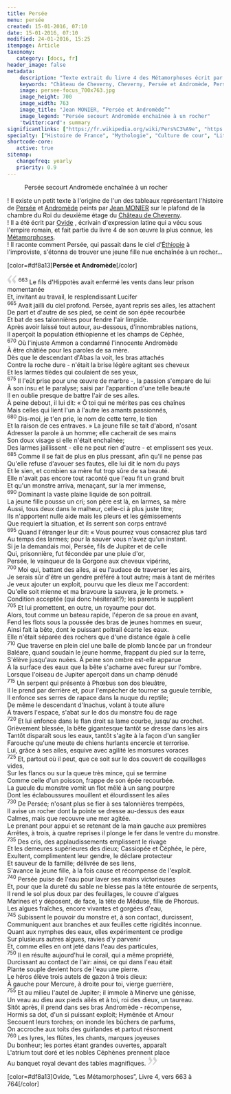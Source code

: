 ```yaml
---
title: Persée 
menu: persée
created: 15-01-2016, 07:10
date: 15-01-2016, 07:10
modified: 24-01-2016, 15:25
itempage: Article
taxonomy:
   category: [docs, fr]
header_image: false
metadata:
    description: "Texte extrait du livre 4 des Métamorphoses écrit par Ovide et qui a inspiré au peintre Jean MONIER une des réalisations représentant Persée et Andromède sur le plafond de la chambre du Roi au deuxième étage du Château de Cheverny"
    keywords: "Château de Cheverny, Cheverny, Persée et Andromède, Persée, Andromède, Ovide, Les Métamorphoses, Jean MONIER, Jean MOSNIER"
    image: persee-focus_700x763.jpg
    image_height: 700
    image_width: 763
    image_title: "Jean MONIER, “Persée et Andromède”"
    image_legend: "Persée secourt Andromède enchaînée à un rocher"
    'twitter:card': summary
significantlinks: ["https://fr.wikipedia.org/wiki/Pers%C3%A9e", "https://fr.wikipedia.org/wiki/Androm%C3%A8de_(mythologie)", "https://fr.wikipedia.org/wiki/Ch%C3%A2teau_de_Cheverny", "https://fr.wikipedia.org/wiki/Ovide", "https://fr.wikipedia.org/wiki/M%C3%A9tamorphoses_(Ovide)", "https://fr.wikipedia.org/wiki/%C3%89thiopie", "https://fr.wikipedia.org/wiki/Jean_Mosnier"]
specialty: ["Histoire de France", "Mythologie", "Culture de cour", "Littérature de l'Empire Romain", "Littérature romaine impériale", "Château de Cheverny", "Cheverny", "Persée", "Andromède", "Persée et Andromède", "Ovide", "Les Métamorphoses", "Jean MONIER", "Jean MOSNIER"]
shortcode-core:
   active: true
sitemap:
   changefreq: yearly
   priority: 0.9
---
```


<figure><picture>
<source
media="(min-width: 959px)"
sizes="(max-width: 767px) 98vw, (min-width: 959px) 50vw, 86vw"
srcset="
/user/sites/docs/pages/01.home/03.chateaux-de-la-loire/03.cheverny/02.perseus/persee-280.webp 280w,
/user/sites/docs/pages/01.home/03.chateaux-de-la-loire/03.cheverny/02.perseus/persee-380.webp 380w,
/user/sites/docs/pages/01.home/03.chateaux-de-la-loire/03.cheverny/02.perseus/persee-480.webp 480w,
/user/sites/docs/pages/01.home/03.chateaux-de-la-loire/03.cheverny/02.perseus/persee-640.webp 640w,
/user/sites/docs/pages/01.home/03.chateaux-de-la-loire/03.cheverny/02.perseus/persee_700x869.webp 700w"
type="image/webp">
<source
media="(min-width: 959px)"
sizes="(max-width: 767px) 98vw, (min-width: 959px) 50vw, 86vw"
srcset="
/user/sites/docs/pages/01.home/03.chateaux-de-la-loire/03.cheverny/02.perseus/persee-280.jpg 280w,
/user/sites/docs/pages/01.home/03.chateaux-de-la-loire/03.cheverny/02.perseus/persee-380.jpg 380w,
/user/sites/docs/pages/01.home/03.chateaux-de-la-loire/03.cheverny/02.perseus/persee-480.jpg 480w,
/user/sites/docs/pages/01.home/03.chateaux-de-la-loire/03.cheverny/02.perseus/persee-640.jpg 640w,
/user/sites/docs/pages/01.home/03.chateaux-de-la-loire/03.cheverny/02.perseus/persee_700x869.jpg 700w"
>
<source
sizes="(max-width: 767px) 98vw, (min-width: 959px) 50vw, 86vw"
srcset="
/user/sites/docs/pages/01.home/03.chateaux-de-la-loire/03.cheverny/02.perseus/persee-focus-280.webp 280w,
/user/sites/docs/pages/01.home/03.chateaux-de-la-loire/03.cheverny/02.perseus/persee-focus-380.webp 380w,
/user/sites/docs/pages/01.home/03.chateaux-de-la-loire/03.cheverny/02.perseus/persee-focus-480.webp 480w,
/user/sites/docs/pages/01.home/03.chateaux-de-la-loire/03.cheverny/02.perseus/persee-focus-640.webp 640w,
/user/sites/docs/pages/01.home/03.chateaux-de-la-loire/03.cheverny/02.perseus/persee-focus_700x763.webp 700w"
>
<img　src="/user/sites/docs/pages/01.home/03.chateaux-de-la-loire/03.cheverny/02.perseus/persee-focus_700x763.jpg" alt="Jean MONIER, “Persée et Andromède”"　title="Jean MONIER, “Persée et Andromède”" class="class-diane-img"
sizes="(max-width: 767px) 98vw, (min-width: 959px) 50vw, 86vw"
srcset="
/user/sites/docs/pages/01.home/03.chateaux-de-la-loire/03.cheverny/02.perseus/persee-focus-280.jpg 280w,
/user/sites/docs/pages/01.home/03.chateaux-de-la-loire/03.cheverny/02.perseus/persee-focus-380.jpg 380w,
/user/sites/docs/pages/01.home/03.chateaux-de-la-loire/03.cheverny/02.perseus/persee-focus-480.jpg 480w,
/user/sites/docs/pages/01.home/03.chateaux-de-la-loire/03.cheverny/02.perseus/persee-focus-640.jpg 640w,
/user/sites/docs/pages/01.home/03.chateaux-de-la-loire/03.cheverny/02.perseus/persee-focus_700x763.jpg 700w"
>
</picture><figcaption>Persée secourt Andromède enchaînée à un rocher</figcaption></figure>

! Il existe un petit texte à l'origine de l'un des tableaux représentant l'histoire de [Persée][1] et [Andromède][2] peints par [Jean MONIER][7] sur le plafond de la chambre du Roi du deuxième étage du [Château de Cheverny][3].  
! Il a été écrit par [Ovide][4] , écrivain d'expression latine qui a vécu sous l'empire romain, et fait partie du livre 4 de son œuvre la plus connue, les [Métamorphoses][5].  
! Il raconte comment Persée, qui passait dans le ciel d'[Éthiopie][6] à l'improviste, s'étonna de trouver une jeune fille nue enchaînée à un rocher...  

[color=#df8a13]**Persée et Andromède**[/color]  

<span><svg xmlns="http://www.w3.org/2000/svg" version="1" width="22px" height="22px" viewBox="0 0 78 78" fill="lightgrey" opacity="1"><path d="M76.5 9.0009L57.0898 32.605c-.88226 1.10283-.88226 1.54397-.88226 1.76454 0 1.10286 1.76455 3.30857 2.8674 4.632l13.0167 14.99877L61.50123 74.9545 50.4727 59.51456c-2.87047-3.97028-10.80793-15.88413-10.80793-19.19267 0-1.76458.6617-2.4263 6.6171-9.7051C60.8395 12.74754 63.04522 10.98297 70.98575 3.0455L76.5 9.00092zm-38.16172 0L18.9281 32.605c-.88228 1.10283-.88228 1.54397-.88228 1.76454 0 1.10286 1.76457 3.30857 2.86742 4.632L33.92688 54.0003 23.3395 74.9545 12.30793 59.51456C9.44053 55.54428 1.5 43.63043 1.5 40.3219c0-1.76458.6617-2.4263 6.6171-9.7051C22.67475 12.74754 24.88043 10.98297 32.82097 3.0455l5.51732 5.9554z"/></svg></span> 
<sup>663</sup> 
Le fils d'Hippotès avait enfermé les vents dans leur prison momentanée  
Et, invitant au travail, le resplendissant Lucifer  
<sup>665</sup> 
Avait jailli du ciel profond. Persée, ayant repris ses ailes, les attachent  
De part et d'autre de ses pied, se ceint de son épée recourbée  
Et bat de ses talonnières pour fendre l'air limpide.  
Après avoir laissé tout autour, au-dessous, d'innombrables nations,  
Il aperçoit la population éthiopienne et les champs de Céphée,  
<sup>670</sup> 
Où l'injuste Ammon a condamné l'innocente Andromède  
À être châtiée pour les paroles de sa mère.  
Dès que le descendant d'Abas la voit, les bras attachés  
Contre la roche dure - n'était la brise légère agitant ses cheveux  
Et les larmes tièdes qui coulaient de ses yeux,  
<sup>675</sup> 
Il l'eût prise pour une œuvre de marbre -, la passion s'empare de lui  
À son insu et le paralyse; saisi par l'apparition d'une telle beauté  
Il en oublie presque de battre l'air de ses ailes.  
À peine debout, il lui dit: « Ô toi qui ne mérites pas ces chaînes  
Mais celles qui lient l'un à l'autre les amants passionnés,  
<sup>680</sup> 
Dis-moi, je t'en prie, le nom de cette terre, le tien  
Et la raison de ces entraves. » La jeune fille se tait d'abord, n'osant  
Adresser la parole à un homme; elle cacherait de ses mains  
Son doux visage si elle n'était enchaînée;  
Des larmes jaillissent - elle ne peut rien d'autre - et emplissent ses yeux.  
<sup>685</sup> 
Comme il se fait de plus en plus pressant, afin qu'il ne pense pas  
Qu'elle refuse d'avouer ses fautes, elle lui dit le nom du pays  
Et le sien, et combien sa mère fut trop sûre de sa beauté.  
Elle n'avait pas encore tout raconté que l'eau fit un grand bruit  
Et qu'un monstre arriva, menaçant, sur la mer immense,  
<sup>690</sup> 
Dominant la vaste plaine liquide de son poitrail.  
La jeune fille pousse un cri; son père est là, en larmes, sa mère  
Aussi, tous deux dans le malheur, celle-ci à plus juste titre;   
Ils n'apportent nulle aide mais les pleurs et les gémissements  
Que requiert la situation, et ils serrent son corps entravé  
<sup>695</sup> 
Quand l'étranger leur dit: « Vous pourrez vous consacrez plus tard  
Au temps des larmes; pour la sauver vous n'avez qu'un instant.  
Si je la demandais moi, Persée, fils de Jupiter et de celle  
Qui, prisonnière, fut fécondée par une pluie d'or,  
Persée, le vainqueur de la Gorgone aux cheveux vipérins,  
<sup>700</sup> 
Moi qui, battant des ailes, ai eu l'audace de traverser les airs,  
Je serais sûr d'être un gendre préféré à tout autre; mais à tant de mérites  
Je veux ajouter un exploit, pourvu que les dieux me l'accordent:  
Qu'elle soit mienne et ma bravoure la sauvera, je le promets. »  
Condition acceptée (qui donc hésiterait?); les parents le supplient  
<sup>705</sup> 
Et lui promettent, en outre, un royaume pour dot.  
Alors, tout comme un bateau rapide, l'éperon de sa proue en avant,  
Fend les flots sous la poussée des bras de jeunes hommes en sueur,  
Ainsi fait la bête, dont le puissant poitrail écarte les eaux.  
Elle n'était séparée des rochers que d'une distance égale à celle  
<sup>710</sup> 
Que traverse en plein ciel une balle de plomb lancée par un frondeur  
Baléare, quand soudain le jeune homme, frappant du pied sur la terre,  
S'élève jusqu'aux nuées. À peine son ombre est-elle apparue  
À la surface des eaux que la bête s'acharne avec fureur sur l'ombre.  
Lorsque l'oiseau de Jupiter aperçoit dans un champ dénudé  
<sup>715</sup> 
Un serpent qui présente à Phœbus son dos bleuâtre,  
Il le prend par derrière et, pour l'empécher de tourner sa gueule terrible,  
Il enfonce ses serres de rapace dans la nuque du reptile;  
De même le descendant d'Inachus, volant à toute allure  
À travers l'espace, s'abat sur le dos du monstre fou de rage  
<sup>720</sup> 
Et lui enfonce dans le flan droit sa lame courbe, jusqu'au crochet.  
Grièvement blessée, la bête gigantesque tantôt se dresse dans les airs  
Tantôt disparaît sous les eaux, tantôt s'agite à la façon d'un sanglier  
Farouche qu'une meute de chiens hurlants encercle et terrorise.  
Lui, grâce à ses ailes, esquive avec agilité les morsures voraces  
<sup>725</sup> 
Et, partout où il peut, que ce soit sur le dos couvert de coquillages vides,  
Sur les flancs ou sur la queue très mince, qui se termine  
Comme celle d'un poisson, frappe de son épée recourbée.  
La gueule du monstre vomit un flot mêlé à un sang pourpre  
Dont les éclaboussures mouillent et élourdissent les ailes  
<sup>730</sup> 
De Persée; n'osant plus se fier à ses talonnières trempées,  
Il avise un rocher dont la pointe se dresse au-dessus des eaux  
Calmes, mais que recouvre une mer agitée.  
Le prenant pour appui et se retenant de la main gauche aux premières  
Arrêtes, à trois, à quatre reprises il plonge le fer dans le ventre du monstre.  
<sup>735</sup> 
Des cris, des applaudissements emplissent le rivage  
Et les demeures supérieures des dieux; Cassiopée et Céphée, le père,  
Exultent, complimentent leur gendre, le déclare protecteur  
Et sauveur de la famille; délivrée de ses liens,  
S'avance la jeune fille, à la fois cause et récompense de l'exploit.  
<sup>740</sup> 
Persée puise de l'eau pour laver ses mains victorieuses  
Et, pour que la dureté du sable ne blesse pas la tête entourée de serpents,  
Il rend le sol plus doux par des feuillages, le couvre d'algues  
Marines et y déposent, de face, la tête de Méduse, fille de Phorcus.  
Les algues fraîches, encore vivantes et gorgées d'eau,  
<sup>745</sup> 
Subissent le pouvoir du monstre et, à son contact, durcissent,  
Communiquent aux branches et aux feuilles cette rigidités inconnue.  
Quant aux nymphes des eaux, elles expérimentent ce prodige  
Sur plusieurs autres algues, ravies d'y parvenir  
Et, comme elles en ont jeté dans l'eau des particules,  
<sup>750</sup> 
Il en résulte aujourd'hui le corail, qui a même propriété,  
Durcissant au contact de l'air: ainsi, ce qui dans l'eau était  
Plante souple devient hors de l'eau une pierre.  
Le héros élève trois autels de gazon à trois dieux:  
À gauche pour Mercure, à droite pour toi, vierge guerrière,  
<sup>755</sup> 
Et au milieu l'autel de Jupiter; il immole à Minerve une génisse,  
Un veau au dieu aux pieds ailés et à toi, roi des dieux, un taureau.  
Sitôt après, il prend dans ses bras Andromède - récompense,  
Hormis sa dot, d'un si puissant exploit; Hyménée et Amour  
Secouent leurs torches; on inonde les bûchers de parfums,  
On accroche aux toits des guirlandes et partout résonnent  
<sup>760</sup> 
Les lyres, les flûtes, les chants, marques joyeuses  
Du bonheur; les portes étant grandes ouvertes, apparaît  
L'atrium tout doré et les nobles Céphènes prennent place  
Au banquet royal devant des tables magnifiques. <span><svg xmlns="http://www.w3.org/2000/svg" version="1" width="22px" height="22px" viewBox="0 0 78 78" fill="lightgrey" opacity="1"><path d="M1.5 68.9991L20.9102 45.395c.88226-1.10283.88226-1.54397.88226-1.76454 0-1.10286-1.76455-3.30857-2.8674-4.632L5.90836 23.9997 16.49877 3.0455 27.5273 18.48544c2.87047 3.97028 10.80793 15.88413 10.80793 19.19267 0 1.76458-.6617 2.4263-6.6171 9.7051C17.1605 65.25246 14.95478 67.01703 7.01425 74.9545L1.5 68.99908zm38.16172 0L59.0719 45.395c.88228-1.10283.88228-1.54397.88228-1.76454 0-1.10286-1.76457-3.30857-2.86742-4.632L44.07312 23.9997 54.6605 3.0455l11.03157 15.43992C68.55947 22.45572 76.5 34.36957 76.5 37.6781c0 1.76458-.6617 2.4263-6.6171 9.7051C55.32526 65.25246 53.11957 67.01703 45.17904 74.9545l-5.51732-5.9554z"/></svg></span>

[color=#df8a13]Ovide, “Les Métamorphoses”, Livre 4, vers 663 à 764[/color]  

[1]: https://fr.wikipedia.org/wiki/Pers%C3%A9e "https://fr.wikipedia.org/wiki/Persée"
[2]: https://fr.wikipedia.org/wiki/Androm%C3%A8de_(mythologie) "https://fr.wikipedia.org/wiki/Andromède"
[3]: https://fr.wikipedia.org/wiki/Ch%C3%A2teau_de_Cheverny "https://fr.wikipedia.org/wiki/Château_de_Cheverny"
[4]: https://fr.wikipedia.org/wiki/Ovide "https://fr.wikipedia.org/wiki/Ovide"
[5]: https://fr.wikipedia.org/wiki/M%C3%A9tamorphoses_(Ovide) "https://fr.wikipedia.org/wiki/Métamorphoses_(Ovide)"
[6]: https://fr.wikipedia.org/wiki/%C3%89thiopie "https://fr.wikipedia.org/wiki/Éthiopie"
[7]: https://fr.wikipedia.org/wiki/Jean_Mosnier "https://fr.wikipedia.org/wiki/Jean Monier"